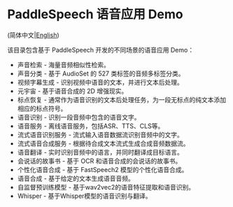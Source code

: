 # PaddleSpeech 语音应用 Demo

(简体中文|[English](./README.md))

该目录包含基于 PaddleSpeech 开发的不同场景的语音应用 Demo：

* 声音检索 - 海量音频相似性检索。
* 声音分类 - 基于 AudioSet 的 527 类标签的音频多标签分类。 
* 视频字幕生成 - 识别视频中语音的文本，并进行文本后处理。
* 元宇宙 - 基于语音合成的 2D 增强现实。
* 标点恢复 - 通常作为语音识别的文本后处理任务，为一段无标点的纯文本添加相应的标点符号。
* 语音识别 - 识别一段音频中包含的语音文字。
* 语音服务 - 离线语音服务，包括ASR、TTS、CLS等。
* 流式语音识别服务 - 流式输入语音数据流识别音频中的文字。
* 流式语音合成服务 - 根据待合成文本流式生成合成音频数据流。
* 语音翻译 - 实时识别音频中的语言，并同时翻译成目标语言。
* 会说话的故事书 - 基于 OCR 和语音合成的会说话的故事书。
* 个性化语音合成 - 基于 FastSpeech2 模型的个性化语音合成。 
* 语音合成 - 基于给定的文本生成语音音频。
* 自监督预训练模型 - 基于wav2vec2的语音特征提取和语音识别。
* Whisper - 基于Whisper模型的语音识别与翻译。
